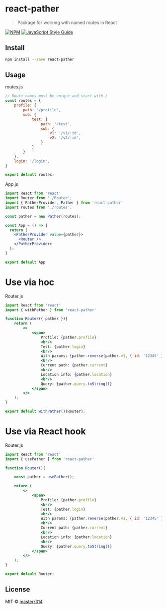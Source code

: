 # react-pather

> Package for working with named routes in React

[![NPM](https://img.shields.io/npm/v/react-pather.svg)](https://www.npmjs.com/package/react-pather) [![JavaScript Style Guide](https://img.shields.io/badge/code_style-standard-brightgreen.svg)](https://standardjs.com)

## Install

```bash
npm install --save react-pather
```

## Usage

routes.js
```jsx
// Route names must be unique and start with /
const routes = {
    profile: {
        path: '/profile',
        sub: {
            test: {
                path: '/test',
                sub: {
                    v1: '/v1/:id',
                    v2: '/v2/:id',
                }
            }
        }
    },
    login: '/login',   
}

export default routes;
```

App.js
```jsx
import React from 'react'
import Router from './Router';
import { PatherProvider, Pather } from 'react-pather'
import routes from './routes';

const pather = new Pather(routes);

const App = () => {
  return (
    <PatherProvider value={pather}>
      <Router />
    </PatherProvider>
  );
}

export default App
```

# Use via hoc

Router.js
```jsx
import React from 'react'
import { withPather } from 'react-pather'

function Router({ pather }){
    return (
        <>
            <span>
                Profile: {pather.profile}
                <br/>
                Test: {pather.login}
                <br/>
                With params: {pather.reverse(pather.v1, { id: '12345' })}
                <br/>
                Current path: {pather.current}
                <br/>
                Location info: {pather.location}
                <br/>
                Query: {pather.query.toString()}
            </span>
        </>
    );
}

export default withPather()(Router);
```

# Use via React hook

Router.js
```jsx
import React from 'react'
import { usePather } from 'react-pather'

function Router(){

    const pather = usePather();

    return (
        <>
            <span>
                Profile: {pather.profile}
                <br/>
                Test: {pather.login}
                <br/>
                With params: {pather.reverse(pather.v1, { id: '12345' })}
                <br/>
                Current path: {pather.current}
                <br/>
                Location info: {pather.location}
                <br/>
                Query: {pather.query.toString()}
            </span>
        </>
    );
}

export default Router;
```

## License

MIT © [masterr314](https://github.com/masterr314)
